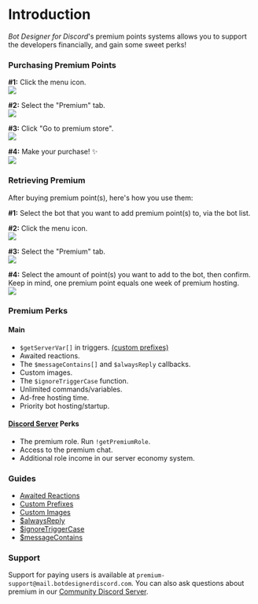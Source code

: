 # Introduction
*Bot Designer for Discord*'s premium points systems allows you to support the developers financially, and gain some sweet perks!

### Purchasing Premium Points
**#1:** Click the menu icon.\
![](https://user-images.githubusercontent.com/69215413/129490310-1653423f-455a-462e-82cb-43a13fa5d899.png)

**#2:** Select the "Premium" tab.\
![](https://images-ext-1.discordapp.net/external/Gunsf0e4ElzDrT2ygK13GGfFbg0s6t0KYllVHbG1nrg/https/i.imgur.com/IwOVieQ.jpg)

**#3:** Click "Go to premium store".\
![](https://images-ext-1.discordapp.net/external/9yNkC9pwT91ODayLMnXqnW69yXxm77fi1Rf9NihhS68/https/i.imgur.com/BQEjGub.jpg)

**#4:** Make your purchase! ✨\
![](https://images-ext-2.discordapp.net/external/Ip51R8KqvEbo4Y6COoKMvH3hU-vLniMmaUJn4uWu3vU/https/i.imgur.com/F9tNwnu.png)

### Retrieving Premium
After buying premium point(s), here's how you use them:

**#1:** Select the bot that you want to add premium point(s) to, via the bot list.

**#2:** Click the menu icon.\
![](https://user-images.githubusercontent.com/69215413/129490310-1653423f-455a-462e-82cb-43a13fa5d899.png)

**#3:** Select the "Premium" tab.\
![](https://images-ext-1.discordapp.net/external/Gunsf0e4ElzDrT2ygK13GGfFbg0s6t0KYllVHbG1nrg/https/i.imgur.com/IwOVieQ.jpg)

**#4:** Select the amount of point(s) you want to add to the bot, then confirm. Keep in mind, one premium point equals one week of premium hosting.\
![](https://user-images.githubusercontent.com/69215413/131933841-012838f9-8ca3-477a-888d-3eff6d767d56.png)

### Premium Perks
#### Main
- `$getServerVar[]` in triggers. [(custom prefixes)](./customPrefixes.md)
- Awaited reactions.
- The `$messageContains[]` and `$alwaysReply` callbacks.
- Custom images.
- The `$ignoreTriggerCase` function.
- Unlimited commands/variables.
- Ad-free hosting time.
- Priority bot hosting/startup.

#### [Discord Server](https://botdesignerdiscord.com/discord) Perks
- The premium role. Run `!getPremiumRole`.
- Access to the premium chat.
- Additional role income in our server economy system.

### Guides
- [Awaited Reactions](./awaitedReactions.md)
- [Custom Prefixes](./customPrefixes)
- [Custom Images](./customImages)
- [$alwaysReply](./alwaysReply)
- [$ignoreTriggerCase](./ignoreTriggerCase.md)
- [$messageContains](./messageContains.md)

### Support
Support for paying users is available at `premium-support@mail.botdesignerdiscord.com`. You can also ask questions about premium in our [Community Discord Server](https://botdesignerdiscord.com/discord).
